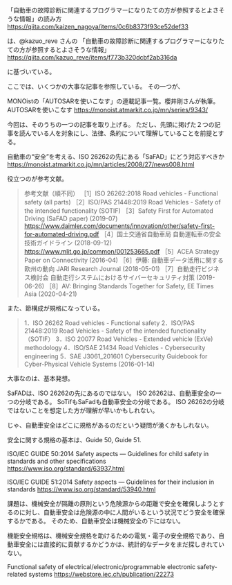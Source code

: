 「自動車の故障診断に関連するプログラマーになりたての方が参照するとよさそうな情報」の読み方
https://qiita.com/kaizen_nagoya/items/0c6b8373f93ce52def33

は、@kazuo_reve さんの
「自動車の故障診断に関連するプログラマーになりたての方が参照するとよさそうな情報」
https://qiita.com/kazuo_reve/items/f773b320dcbf2ab316da

に基づいている。

ここでは、いくつかの大事な記事を参照している。
その一つが、

MONOistの「AUTOSARを使いこなす」の連載記事一覧。櫻井剛さんが執筆。
AUTOSARを使いこなす
https://monoist.atmarkit.co.jp/mn/series/9343/

今回は、そのうちの一つの記事を取り上げる。
ただし、先頭に掲げた２つの記事を読んでいる人を対象にし、法律、条約について理解していることを前提とする。

自動車の“安全”を考える、ISO 26262の先にある「SaFAD」にどう対応すべきか
https://monoist.atmarkit.co.jp/mn/articles/2008/27/news008.html

役立つのが参考文献。

>参考文献（順不同）
［1］ISO 26262:2018 Road vehicles - Functional safety (all parts)
［2］ISO/PAS 21448:2019 Road Vehicles - Safety of the intended functionality (SOTIF)
［3］Safety First for Automated Driving (SaFAD paper) (2019-07)
https://www.daimler.com/documents/innovation/other/safety-first-for-automated-driving.pdf
［4］国土交通省自動車局 自動運転車の安全技術ガイドライン (2018-09-12)
https://www.mlit.go.jp/common/001253665.pdf
［5］ACEA Strategy Paper on Connectivity (2016-04)
［6］伊藤: 自動車データ活用に関する欧州の動向 JARI Research Journal (2018-05-01)
［7］自動走行ビジネス検討会 自動走行システムにおけるサイバーセキュリティ対策 (2019-06-26)
［8］AV: Bringing Standards Together for Safety, EE Times Asia (2020-04-21)

また、節構成が規格になっている。

>1．ISO 26262 Road vehicles - Functional safety
2．ISO/PAS 21448:2019 Road Vehicles - Safety of the intended functionality（SOTIF）
3．ISO 20077 Road Vehicles - Extended vehicle (ExVe) methodology
4．ISO/SAE 21434 Road Vehicles - Cybersecurity engineering
5．SAE J3061_201601 Cybersecurity Guidebook for Cyber-Physical Vehicle Systems (2016-01-14)


大事なのは、基本発想。

SaFADは、ISO 26262の先にあるのではない。
ISO 26262は、自動車安全の一つの分岐である。
SoTifもSaFadも自動車安全の分岐である。
ISO 26262の分岐ではないことを想定した方が理解が早いかもしれない。

じゃ、自動車安全はどこに規格があるのだという疑問が湧くかもしれない。

安全に関する規格の基本は、Guide 50, Guide 51.

ISO/IEC GUIDE 50:2014
Safety aspects — Guidelines for child safety in standards and other specifications
https://www.iso.org/standard/63937.html


ISO/IEC GUIDE 51:2014
Safety aspects — Guidelines for their inclusion in standards
https://www.iso.org/standard/53940.html

課題は、機械安全が隔離の原則という危険源からの距離で安全を確保しようとするのに対し、自動車安全は危険源の中に人間がいるという状況でどう安全を確保するかである。
そのため、自動車安全は機械安全の下にはない。

機能安全規格は、機械安全規格を助けるための電気・電子の安全規格であり、自動車安全には直接的に貢献するかどうかは、統計的なデータをまだ探しきれていない。

Functional safety of electrical/electronic/programmable electronic safety-related systems 
https://webstore.iec.ch/publication/22273
